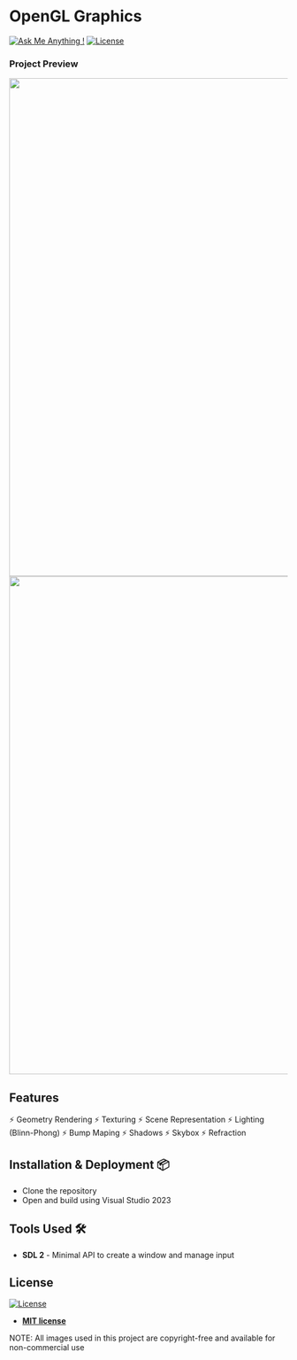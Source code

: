 # OpenGL Graphics

[![Ask Me Anything !](https://img.shields.io/badge/ask%20me-linkedin-1abc9c.svg)](https://www.linkedin.com/in/diegorr/)
[![License](http://img.shields.io/:license-mit-blue.svg?style=flat-square)](http://badges.mit-license.org)

### Project Preview
<img src="OpenGLGraphics/Content/Showcase/Showcase.gif" width="900">
<img src="OpenGLGraphics/Content/Showcase/Showcase.png" width="900">

## Features 
⚡️ Geometry Rendering
⚡️ Texturing
⚡️ Scene Representation
⚡️ Lighting (Blinn-Phong)
⚡️ Bump Maping
⚡️ Shadows
⚡️ Skybox
⚡️ Refraction

## Installation & Deployment 📦
- Clone the repository
- Open and build using Visual Studio 2023

## Tools Used 🛠️
* <b>SDL 2</b> - Minimal API to create a window and manage input

## License
[![License](http://img.shields.io/:license-mit-blue.svg?style=flat-square)](http://badges.mit-license.org)

- **[MIT license](http://opensource.org/licenses/mit-license.php)**

NOTE: All images used in this project are copyright-free and available for non-commercial use
